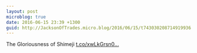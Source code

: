 ```yaml
---
layout: post
microblog: true
date: 2016-06-15 23:39 +1300
guid: http://JacksonOfTrades.micro.blog/2016/06/15/t743030208714919936.html
---
```

The Gloriousness of Shimeji [t.co/xwLkGrsn0...](https://t.co/xwLkGrsn0W)
